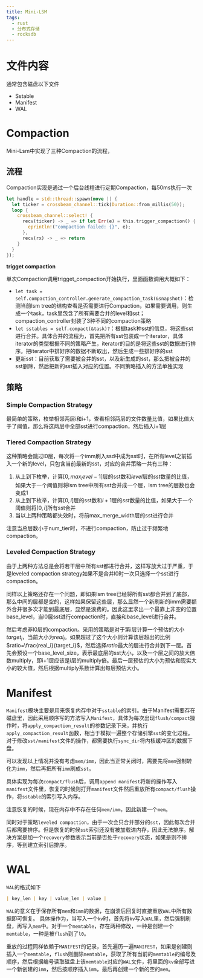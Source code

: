 ```yaml
---
title: Mini-LSM
tags:
  - rust
  - 分布式存储
  - rocksdb
---
```


# 文件内容
通常包含磁盘以下文件
- Sstable
- Manifest
- WAL

# Compaction

Mini-Lsm中实现了三种Compaction的流程，

## 流程

Compaction实现是通过一个后台线程进行定期Compaction，每50ms执行一次
```rust
let handle = std::thread::spawn(move || {
  let ticker = crossbeam_channel::tick(Duration::from_millis(50));
  loop {
    crossbeam_channel::select! {
      recv(ticker) -> _ => if let Err(e) = this.trigger_compaction() {
        eprintln!("compaction failed: {}", e);
      },
      recv(rx) -> _ => return
    }
  }
});
```

**trigget compaction**

单次Compaction调用trigget_compaction开始执行，里面函数调用大概如下：
- `let task = self.compaction_controller.generate_compaction_task(&snapshot)`：检测当前lsm tree的结构查看是否需要进行Compaction，如果需要调用，则生成一个task，task里包含了所有需要合并的level和sst；compaction_controller封装了3种不同的compaction策略
- `let sstables = self.compact(&task)?`：根据task种sst的信息，将这些sst进行合并。具体合并的流程为，首先把所有sst包装成一个iterator，具体iterator的类型根据不同的策略产生，iterator的目的是将这些sst的数据进行排序。把iterator中排好序的数据不断取出，然后生成一些排好序的sst
- 更新sst：目前获取了需要被合并的sst，以及新生成的sst，那么把被合并的sst删除，然后把新的sst插入对应的位置。不同策略插入的方法单独实现

## 策略

### Simple Compaction Strategy
最简单的策略，枚举相邻两层i和i+1，查看相邻两层的文件数量比值，如果比值大于了阈值，那么将这两层中全部sst进行compaction，然后插入i+1层

### Tiered Compaction Strategy
这种策略会跳过l0层，每次将一个imm刷入ssd中成为sst时，在所有level之前插入一个新的level，只包含当前最新的sst，对应的合并策略一共有三种：
1. 从上到下枚举，计算$[0,max_level-1]$层的sst数和$level$层的$sst$数量的比值，如果大于一个阈值则将lsm tree中所有sst合并成一个层，lsm tree的层数也会变成1
2. 从上到下枚举，计算$[0,i]$层的sst数和$i+1$层的$sst$数量的比值，如果大于一个阈值则将$[0,i]$所有sst合并
3. 当以上两种策略都失效时，将前max_merge_width层的sst进行合并

注意当总层数小于num_tier时，不进行compaction，防止过于频繁地compaction。

### Leveled Compaction Strategy
由于上两种方法总是会将若干层中所有sst都进行合并，这样写放大过于严重，于是leveled compaction strategy如果不是合并l0时一次只选择一个sst进行compaction。

同样以上策略还存在一个问题，即如果lsm tree已经将所有sst都合并到了底部，那么中间的层都是空的，这样如果保留这些层，那么显然一个新刷新的imm需要额外合并很多次才能到最底层，显然是浪费的。因此这里求出一个最靠上非空的位置base_level，当l0层sst进行compaction时，直接和base_level进行合并。

然后考虑非l0层的compaction。采用的策略是对于第i层计算一个预估的大小$target_i$，当前大小为$real_i$。如果超过了这个大小则计算该层超出的比例$ratio=\frac{real_i}{target_i}$，然后选择$ratio$最大的层进行合并到下一层。首先会预设一个base_level_size，表示最底层的sst大小，以及一个层之间的放大倍数multiply，即i+1层应该是i层的multiply倍。最后一层预估的大小为预估和现实大小的较大值，然后根据multiply系数计算出每层预估大小。

# Manifest
`Manifest`模块主要是用来恢复内存中对于`sstable`的索引。由于Manifest需要存在磁盘里，因此采用顺序写的方法写入`Manifest`，具体为每次出现`flush/compact`操作时，将`apply_compaction_result`的参数记录下来，并执行`apply_compaction_result`函数，相当于模拟一遍整个存储引擎`sst`的变化过程。对于修改`sst/manifest`文件的操作，都需要执行`sync_dir`将内核缓冲区的数据下盘。

可以发现以上情况并没有考虑`mem/imm`，因此当正常关闭时，需要先将`mem`强制转化为`imm`，然后再把所有`imm`刷成`sst`。

具体实现为每次`compact/flush`后，调用`append manifest`将新的操作写入`manifest`文件里，恢复的时候则打开`manifest`文件然后重放所有`compact/flush`操作，将`sstable`的索引写入内存。

注意恢复的时候，现在内存中不存在任何`mem/imm`，因此新建一个`mem`。

同时对于策略`leveled compaction`，由于一次会只合并部分的`sst`，因此每次合并后都需要排序。但是恢复的时候`sst`索引还没有被加载进内存，因此无法排序。解决方案是加一个`recovery`参数表示当前是否处于`recovery`状态，如果是则不排序，等到建立索引后排序。 

# WAL
`WAL`的格式如下
```md
| key_len | key | value_len | value |
```

`WAL`的意义在于保存所有`mem`和`imm`的数据，在崩溃后回复时直接重放`WAL`中所有数据即可恢复。
具体操作为，当写入一个`kv`时，首先将`kv`写入`WAL`里，然后强制刷盘，再写入`mem`中。对于一个`memtable`，存在两种修改，一种是创建一个`memtable`，一种是被`flush`到了`l0`。

重放的过程同样依赖于`MANIFEST`的记录，首先遍历一遍`MANIFEST`，如果是创建则插入一个`memtable`，`flush`则删除`memtable`，获取了所有当前的`memtable`的编号及顺序，然后根据编号读取磁盘上该`memtable`对应的`WAL`文件，将里面的`kv`全部写进一个新创建的`imm`，然后按顺序插入`imm`，最后再创建一个新的空的`mem`。